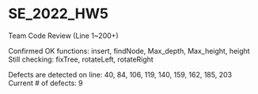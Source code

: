 # SE_2022_HW5
Team Code Review (Line 1~200+)

Confirmed OK functions: insert, findNode, Max_depth, Max_height, height
Still checking: fixTree, rotateLeft, rotateRight

Defects are detected on line: 40, 84, 106, 119, 140, 159, 162, 185, 203
Current # of defects: 9
